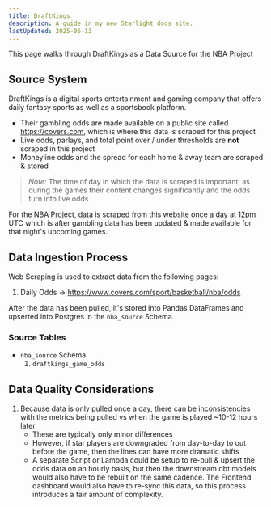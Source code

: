 ```yaml
---
title: DraftKings
description: A guide in my new Starlight docs site.
lastUpdated: 2025-06-13
---
```


This page walks through DraftKings as a Data Source for the NBA Project

## Source System

DraftKings is a digital sports entertainment and gaming company that offers daily fantasy sports as well as a sportsbook platform. 

- Their gambling odds are made available on a public site called https://covers.com, which is where this data is scraped for this project
- Live odds, parlays, and total point over / under thresholds are **not** scraped in this project
- Moneyline odds and the spread for each home & away team are scraped & stored 

> _Note:_ 
The time of day in which the data is scraped is important, as during the games their content changes significantly and the odds turn into live odds

For the NBA Project, data is scraped from this website once a day at 12pm UTC which is after gambling data has been updated & made available for that night's upcoming games.

## Data Ingestion Process

Web Scraping is used to extract data from the following pages:

1. Daily Odds -> https://www.covers.com/sport/basketball/nba/odds

After the data has been pulled, it's stored into Pandas DataFrames and upserted into Postgres in the `nba_source` Schema.

### Source Tables

- `nba_source` Schema
    1. `draftkings_game_odds`


## Data Quality Considerations

1. Because data is only pulled once a day, there can be inconsistencies with the metrics being pulled vs when the game is played ~10-12 hours later
    - These are typically only minor differences
    - However, if star players are downgraded from day-to-day to out before the game, then the lines can have more dramatic shifts
    - A separate Script or Lambda could be setup to re-pull & upsert the odds data on an hourly basis, but then the downstream dbt models would also have to be rebuilt on the same cadence. The Frontend dashboard would also have to re-sync this data, so this process introduces a fair amount of complexity.